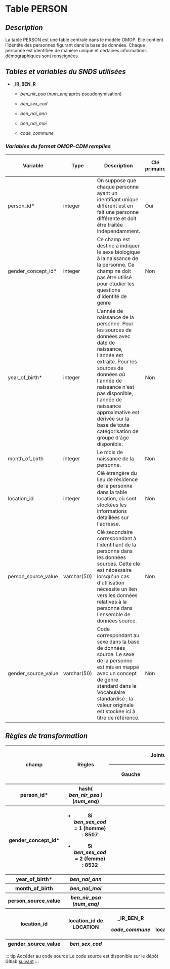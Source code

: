 # **Table PERSON**
<!-- SPDX-License-Identifier: MPL-2.0 -->

## *Description*

La table PERSON est une table centrale dans le modèle OMOP. Elle
contient l’identité des personnes figurant dans la base de données.
Chaque personne est identifiée de manière unique et certaines
informations démographiques sont renseignées.

## *Tables et variables du SNDS utilisées* 

-   **\_IR_BEN_R**

    -   *ben_nir_psa* (*num_enq* après pseudonymisation)

    -   *ben_sex_cod*

    -   *ben_nai_ann*

    -   *ben_nai_moi*

    -   *code_commune*

### *Variables du format OMOP-CDM remplies* 

| **Variable**        | **Type**    | **Description**                                                                                                                                                                                                                                                                                         | **Clé primaire** | **Clé étrangère** | **Table de la clé étrangère** |
|--------------|-------|--------------------------------|------|-------|--------|
| person_id\*         | integer     | On suppose que chaque personne ayant un identifiant unique différent est en fait une personne différente et doit être traitée indépendamment.                                                                                                                                                           | Oui              | Non               |                               |
| gender_concept_id\* | integer     | Ce champ est destiné à indiquer le sexe biologique à la naissance de la personne. Ce champ ne doit pas être utilisé pour étudier les questions d'identité de genre                                                                                                                                      | Non              | Oui               | CONCEPT                       |
| year_of_birth\*     | integer     | L'année de naissance de la personne. Pour les sources de données avec date de naissance, l'année est extraite. Pour les sources de données où l'année de naissance n'est pas disponible, l'année de naissance approximative est dérivée sur la base de toute catégorisation de groupe d'âge disponible. | Non              | Non               |                               |
| month_of_birth      | integer     | Le mois de naissance de la personne.                                                                                                                                                                                                                                                                    | Non              | No                |                               |
| location_id         | integer     | Clé étrangère du lieu de résidence de la personne dans la table location, où sont stockées les informations détaillées sur l'adresse.                                                                                                                                                                   | Non              | Oui               | LOCATION                      |
| person_source_value | varchar(50) | Clé secondaire correspondant à l’identifiant de la personne dans les données sources. Cette clé est nécessaire lorsqu'un cas d'utilisation nécessite un lien vers les données relatives à la personne dans l'ensemble de données source.                                                                | Non              | Non               |                               |
| gender_source_value | varchar(50) | Code correspondant au sexe dans la base de données source. Le sexe de la personne est mis en mappé avec un concept de genre standard dans le Vocabulaire standardisé ; la valeur originale est stockée ici à titre de référence.                                                                        | Non              | Non               |                               |

## *Règles de transformation*

<table style="width:100%;">
<colgroup>
<col style="width: 15%" />
<col style="width: 33%" />
<col style="width: 16%" />
<col style="width: 16%" />
<col style="width: 18%" />
</colgroup>
<thead>
<tr class="header">
<th rowspan="2">
<p><strong>champ</strong></p>
</th>
<th rowspan="2">
<p><strong>Règles</strong></p>
</th>
<th colspan="2">
<p><strong>Jointure</strong></p>
</th>
<th rowspan="2">
<p><strong>Filtre</strong></p>
</th>
</tr>
<tr class="odd">
<th>
<p><strong>Gauche</strong></p>
</th>
<th>
<p><strong>Droite</strong></p>
</th>
</tr>
<tr class="odd">
<th><strong>person_id*</strong></th>
<th>hash( <em>ben_nir_psa )</em> (<em>num_enq</em>)</th>
<th></th>
<th></th>
<th></th>
</tr>
<tr class="odd">
<th><strong>gender_concept_id*</strong></th>
<th><ul>
<li>
<p>Si <em>ben_sex_cod =</em> 1 (homme) : 8507</p>
</li>
<li>
<p>Si <em>ben_sex_cod =</em> 2 (femme) : 8532</p>
</li>
</ul></th>
<th></th>
<th></th>
<th><p><em>ben_sex_cod = 1</em></p>
<p>ou <em>ben_sex_cod = 2</em></p></th>
</tr>
<tr class="odd">
<th><strong>year_of_birth*</strong></th>
<th><em>ben_nai_ann</em></th>
<th></th>
<th></th>
<th></th>
</tr>
<tr class="odd">
<th><strong>month_of_birth</strong></th>
<th><em>ben_nai_moi</em></th>
<th></th>
<th></th>
<th></th>
</tr>
<tr class="odd">
<th><strong>person_source_value</strong></th>
<th><em>ben_nir_psa (num_enq)</em></th>
<th></th>
<th></th>
<th></th>
</tr>
<tr class="odd">
<th><strong>location_id</strong></th>
<th>location_id de LOCATION</th>
<th><p><strong>_IR_BEN_R</strong></p>
<p><em>code_commune</em></p></th>
<th><p>LOCATION</p>
<p>location_source_value</p></th>
<th></th>
</tr>
<tr class="odd">
<th><strong>gender_source_value</strong></th>
<th><em>ben_sex_cod</em></th>
<th></th>
<th></th>
<th></th>
</tr>
</thead>
<tbody>
</tbody>
</table>

::: tip Accéder au code source
Le code source est disponible sur le dépôt Gitlab [suivant](https://gitlab.com/healthdatahub/snds_omop)
:::

